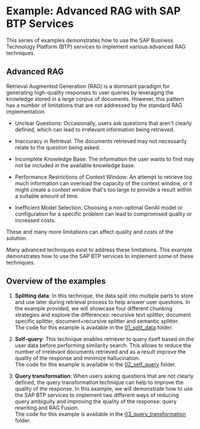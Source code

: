 # Example: Advanced RAG with SAP BTP Services
This series of examples demonstrates how to use the SAP Business Technology Platform (BTP) services to implement various advanced RAG techniques.

## Advanced RAG

Retrieval Augmented Generation (RAG) is a dominant paradigm for generating high-quality responses to user queries by leveraging the knowledge stored in a large corpus of documents. However, this pattern has a number of limitations that are not addressed by the standard RAG implementation.

* Unclear Questions: Occasionally, users ask questions that aren't clearly defined, which can lead to irrelevant information being retrieved.

* Inaccuracy in Retrieval: The documents retrieved may not necessarily relate to the question being asked.

* Incomplete Knowledge Base: The information the user wants to find may not be included in the available knowledge base.

* Performance Restrictions of Context Window: An attempt to retrieve too much information can overload the capacity of the context window, or it might create a context window that's too large to provide a result within a suitable amount of time.

* Inefficient Model Selection: Choosing a non-optimal GenAI model or configuration for a specific problem can lead to compromised quality or increased costs.

These and many more limitations can affect quality and costs of the solution.

Many advanced techniques exist to address these limitations. This example demonstrates how to use the SAP BTP services to implement some of these techniques.

## Overview of the examples

1. **Splitting data**: In this technique, the data split into multiple parts to store and use later during retrieval process to help answer user questions. In the example provided, we will showcase four different chunking strategies and explore the differences: recursive text splitter, document specific splitter, document+recursive splitter and semantic splitter.  
The code for this example is available in the [01_split_data](/scripts/step03_explore_examples/example02/01_split_data/) folder.

1. **Self-query**: This technique enables retriever to query itself based on the user data before performing similarity search. This allows to reduce the number of irrelevant documents retrieved and as a result improve the quality of the response and minimize hallucination.  
The code for this example is available in the [02_self_query](/scripts/step03_explore_examples/example02/02_self_query/ingest_data.py) folder.

1. **Query transformation**: When users asking questions that are not clearly defined, the query transformation technique can help to improve the quality of the response. In this example, we will demonstrate how to use the SAP BTP services to implement two different ways of reducing query ambiguity and improving the quality of the response: query rewriting and RAG Fusion.  
The code for this example is available in the [03_query_transformation](/scripts/step03_explore_examples/example02/03_query_transformation/) folder.
